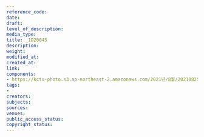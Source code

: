 ```yaml
---
reference_code: 
date: 
draft: 
level_of_description: 
media_type: 
title: _1D20045
description: 
weight: 
modified_at: 
created_at: 
link: 
components:
- https://kctu-photo.s3.ap-northeast-2.amazonaws.com/2021년/8월/20210825_하반기+총파업+대장정_대구/_1D20045.jpg
tags:
- 
creators: 
subjects: 
sources: 
venues: 
public_access_status: 
copyright_status: 
---
```

